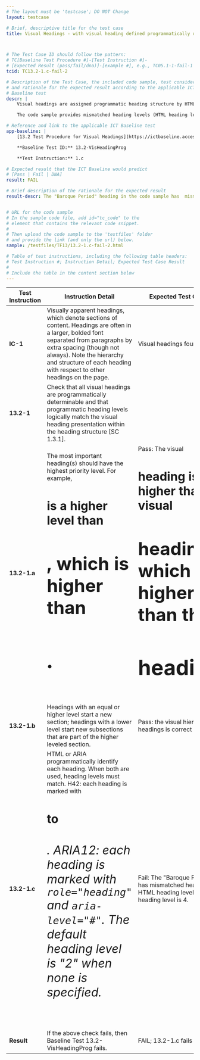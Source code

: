 ```yaml
---
# The layout must be 'testcase'; DO NOT Change
layout: testcase

# Brief, descriptive title for the test case
title: Visual Headings - with visual heading defined programmatically using heading elements, but role=heading is used AND aria-level does not match heading element level



# The Test Case ID should follow the pattern:
# TC[Baseline Test Procedure #]-[Test Instruction #]-
# [Expected Result (pass/fail/dna)]-[example #], e.g., TC05.1-1-fail-1
tcid: TC13.2-1.c-fail-2

# Description of the Test Case, the included code sample, test considerations,
# and rationale for the expected result according to the applicable ICT
# Baseline test
descr: |
    Visual headings are assigned programmatic heading structure by HTML element tag <code><h#></code> or by ARIA attributes <code>role="heading"</code> with <code>aria-level="#"</code>. If using HTML and ARIA together, the HTML level and aria level must match.

    The code sample provides mismatched heading levels (HTML heading level is 3. ARIA heading level is 4.). A successful test should identify a FAIL against Baseline 13.2 Visual Headings.

# Reference and link to the applicable ICT Baseline test
app-baseline: |
    [13.2 Test Procedure for Visual Headings](https://ictbaseline.access-board.gov/13Structure/#132-test-procedure-for-visual-headings-programmatic)

    **Baseline Test ID:** 13.2-VisHeadingProg

    **Test Instruction:** 1.c

# Expected result that the ICT Baseline would predict
# [Pass | Fail | DNA]
result: FAIL

# Brief description of the rationale for the expected result
result-descr: The "Baroque Period" heading in the code sample has  mismatched heading levels (HTML heading level is 3. ARIA heading level is 4.)


# URL for the code sample
# In the sample code file, add id="tc_code" to the
# element that contains the relevant code snippet.
#
# Then upload the code sample to the 'testfiles' folder
# and provide the link (and only the url) below.
sample: /testfiles/TF13/13.2-1.c-fail-2.html

# Table of test instructions, including the following table headers:
# Test Instruction #; Instruction Detail; Expected Test Case Result
#
# Include the table in the content section below
---
```

| Test Instruction | Instruction Detail | Expected Test Case Result |
|------------------|--------------------|---------------------------|
| **IC-1** | Visually apparent headings, which denote sections of content. Headings are often in a larger, bolded font separated from paragraphs by extra spacing (though not always). Note the hierarchy and structure of each heading with respect to other headings on the page. | Visual headings found. |
| **13.2-1** | Check that all visual headings are programmatically determinable and that programmatic heading levels logically match the visual heading presentation within the heading structure [SC 1.3.1]. |  | 
| **13.2-1.a** | The most important heading(s) should have the highest priority level. For example, <code><h1></code> is a higher level than <code><h2></code>, which is higher than <code><h3></code>. | Pass: The visual <code><h1></code> heading is higher than the visual <code><h2></code> heading, which is higher than the <code><h3></code> headings. |
| **13.2-1.b** | Headings with an equal or higher level start a new section; headings with a lower level start new subsections that are part of the higher leveled section.  | Pass: the visual hierarchy of the headings is correct |
| **13.2-1.c** | HTML or ARIA programmatically identify each heading. When both are used, heading levels must match. H42: each heading is marked with <code><h1></code> to <code><h6></code>. ARIA12: each heading is marked with <code>role="heading"</code> and <code>aria-level="#"</code>. The default heading level is "2" when none is specified. | Fail: The "Baroque Period" heading has mismatched heading levels. HTML heading level is 3. ARIA heading level is 4. |
| **Result** | If the above check fails, then Baseline Test 13.2-VisHeadingProg fails. | FAIL; 13.2-1.c fails |
